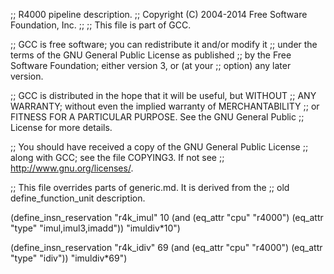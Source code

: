 ;; R4000 pipeline description.
;;   Copyright (C) 2004-2014 Free Software Foundation, Inc.
;;
;; This file is part of GCC.

;; GCC is free software; you can redistribute it and/or modify it
;; under the terms of the GNU General Public License as published
;; by the Free Software Foundation; either version 3, or (at your
;; option) any later version.

;; GCC is distributed in the hope that it will be useful, but WITHOUT
;; ANY WARRANTY; without even the implied warranty of MERCHANTABILITY
;; or FITNESS FOR A PARTICULAR PURPOSE.  See the GNU General Public
;; License for more details.

;; You should have received a copy of the GNU General Public License
;; along with GCC; see the file COPYING3.  If not see
;; <http://www.gnu.org/licenses/>.


;; This file overrides parts of generic.md.  It is derived from the
;; old define_function_unit description.

(define_insn_reservation "r4k_imul" 10
  (and (eq_attr "cpu" "r4000")
       (eq_attr "type" "imul,imul3,imadd"))
  "imuldiv*10")

(define_insn_reservation "r4k_idiv" 69
  (and (eq_attr "cpu" "r4000")
       (eq_attr "type" "idiv"))
  "imuldiv*69")
